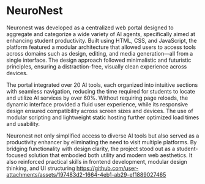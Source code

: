 # NeuroNest
Neuronest was developed as a centralized web portal designed to aggregate and categorize a wide variety of AI agents, specifically aimed at enhancing student productivity. Built using HTML, CSS, and JavaScript, the platform featured a modular architecture that allowed users to access tools across domains such as design, editing, and media generation—all from a single interface. The design approach followed minimalistic and futuristic principles, ensuring a distraction-free, visually clean experience across devices.

The portal integrated over 20 AI tools, each organized into intuitive sections with seamless navigation, reducing the time required for students to locate and utilize AI services by over 60%. Without requiring page reloads, the dynamic interface provided a fluid user experience, while its responsive design ensured compatibility across screen sizes and devices. The use of modular scripting and lightweight static hosting further optimized load times and usability.

Neuronest not only simplified access to diverse AI tools but also served as a productivity enhancer by eliminating the need to visit multiple platforms. By bridging functionality with design clarity, the project stood out as a student-focused solution that embodied both utility and modern web aesthetics. It also reinforced practical skills in frontend development, modular design thinking, and UI structuring
https://github.com/user-attachments/assets/197483d2-1664-4eb1-ab29-ef1889027465
